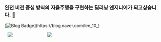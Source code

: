 ### 완전 비전 중심 방식의 자율주행을 구현하는 딥러닝 엔지니어가 되고싶습니다. 👋
<!--
**lkj10/lkj10** is a ✨ _special_ ✨ repository because its `README.md` (this file) appears on your GitHub profile.

Here are some ideas to get you started:

- 🔭 I’m currently working on ...
- 🌱 I’m currently learning ...
- 👯 I’m looking to collaborate on ...
- 🤔 I’m looking for help with ...
- 💬 Ask me about ...
- 📫 How to reach me: ...
- 😄 Pronouns: ...
- ⚡ Fun fact: ...
-->
[![Blog Badge](https://img.shields.io/badge/-Blog-92a8d1?logo=naver&logoColor=green&link=https://blog.naver.com/lee_10_)](https://blog.naver.com/lee_10_)


<div>
    <img src="https://github-readme-stats.vercel.app/api?username=lkj10&show_icons=true&theme=radical"
         style="height : auto; margin-left : 10px; margin-right : 10px;"
         />
    <img src="https://github-readme-stats.vercel.app/api/top-langs/?username=lkj10&layout=compact" 
        style="height : auto; margin-left : 100px; margin-right : 10px;" />
</div>
